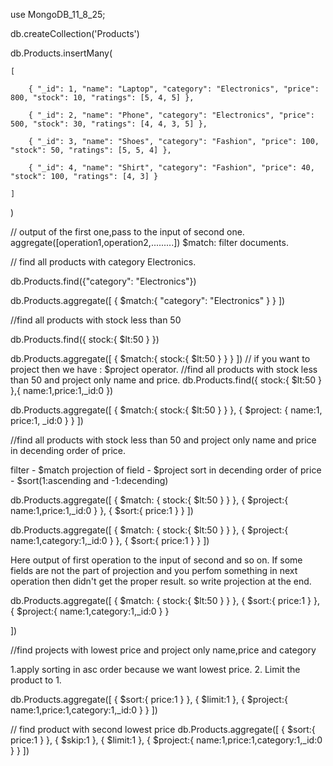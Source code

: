 use MongoDB_11_8_25;

db.createCollection('Products')

db.Products.insertMany(

    [

        { "_id": 1, "name": "Laptop", "category": "Electronics", "price": 800, "stock": 10, "ratings": [5, 4, 5] },

        { "_id": 2, "name": "Phone", "category": "Electronics", "price": 500, "stock": 30, "ratings": [4, 4, 3, 5] },

        { "_id": 3, "name": "Shoes", "category": "Fashion", "price": 100, "stock": 50, "ratings": [5, 5, 4] },

        { "_id": 4, "name": "Shirt", "category": "Fashion", "price": 40, "stock": 100, "ratings": [4, 3] }

    ]

)

// output of the first one,pass to the input of second one.
aggregate([operation1,operation2,.........])
$match: filter documents.

// find all products with category Electronics.

db.Products.find({"category": "Electronics"})

db.Products.aggregate([
    {
       $match:{
        "category": "Electronics"
       }
    }
])

//find all products with stock less than 50

db.Products.find({
    stock:{
        $lt:50
    }
})

db.Products.aggregate([
    {
        $match:{
            stock:{
                $lt:50
            }
        }
    }
])
// if you want to project then we have : $project operator.
//find all products with stock less than 50 and project only name and price.
db.Products.find({
    stock:{
        $lt:50
    }
},{
    name:1,price:1,_id:0
})

db.Products.aggregate([
    {
        $match:{
            stock:{
                $lt:50
            }
        }
    },
    {
        $project:
        {
           name:1,
           price:1,
           _id:0
        }
    }
])

//find all products with stock less than 50 and project only name and 
  price in decending order of price.

  filter - $match
  projection of field - $project
  sort in decending order of price - $sort(1:ascending and -1:decending)

db.Products.aggregate([
    {
       $match:
       {
          stock:{
            $lt:50
          }
       }
    },
    {
        $project:{
            name:1,price:1,_id:0
        }
    },
    {
        $sort:{
            price:1
        }
    }
])

db.Products.aggregate([
    {
       $match:
       {
          stock:{
            $lt:50
          }
       }
    },
    {
        $project:{
            name:1,category:1,_id:0
        }
    },
    {
        $sort:{
            price:1
        }
    }
])

Here output of first operation to the input of second and so on. If some fields are not the 
part of projection and you perfom something in next operation then didn't get the proper result.
so write projection at the end.

db.Products.aggregate([
    {
       $match:
       {
          stock:{
            $lt:50
          }
       }
    },
    {
        $sort:{
            price:1
        }
    },
    {
        $project:{
            name:1,category:1,_id:0
        }
    }
    
])

//find projects with lowest price and project only name,price and category

1.apply sorting in asc order because we want lowest price.
2. Limit the product to 1.


db.Products.aggregate([
    {
        $sort:{
            price:1
        }
    },
    {
        $limit:1
    },
     {
        $project:{
            name:1,price:1,category:1,_id:0
        }
    }
])

// find product with second lowest price
db.Products.aggregate([
    {
        $sort:{
            price:1
        }
    },
    {
        $skip:1
    },
    {
        $limit:1
    },
     {
        $project:{
            name:1,price:1,category:1,_id:0
        }
    }
])


